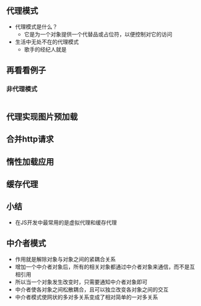 ## 代理模式
- 代理模式是什么？
    - 它是为一个对象提供一个代替品或占位符，以便控制对它的访问
- 生活中无处不在的代理模式
    - 歌手的经纪人就是

## 再看看例子

### 非代理模式
```

```

## 代理实现图片预加载

## 合并http请求

## 惰性加载应用

## 缓存代理

## 小结
- 在JS开发中最常用的是虚拟代理和缓存代理


## 中介者模式
- 作用就是解除对象与对象之间的紧耦合关系
- 增加一个中介者对象后，所有的相关对象都通过中介者对象来通信，而不是互相引用
- 所以当一个对象发生改变时，只需要通知中介者对象即可
- 中介者使各对象之间松散耦合，且可以独立改变各对象之间的交互
- 中介者模式使网状的多对多关系变成了相对简单的一对多关系